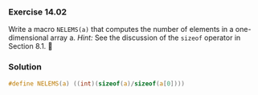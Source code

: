 ### Exercise 14.02
Write a macro `NELEMS(a)` that computes the number of elements in a one-dimensional array a. *Hint:* See the discussion of the `sizeof` operator in Section 8.1.

### Solution
```c
#define NELEMS(a) ((int)(sizeof(a)/sizeof(a[0])))
```
